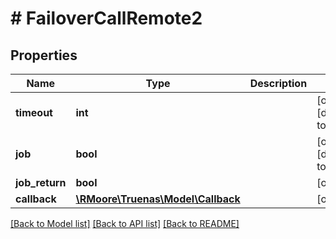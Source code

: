 # # FailoverCallRemote2

## Properties

Name | Type | Description | Notes
------------ | ------------- | ------------- | -------------
**timeout** | **int** |  | [optional] [default to 60]
**job** | **bool** |  | [optional] [default to false]
**job_return** | **bool** |  | [optional]
**callback** | [**\RMoore\Truenas\Model\Callback**](Callback.md) |  | [optional]

[[Back to Model list]](../../README.md#models) [[Back to API list]](../../README.md#endpoints) [[Back to README]](../../README.md)
